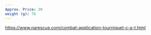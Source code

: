 ```yaml
---
Approx. Price: 30
weight (g): 76
---
```

https://www.narescue.com/combat-application-tourniquet-c-a-t.html
